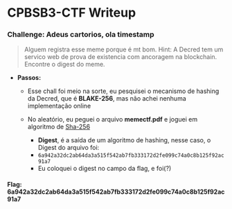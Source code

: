 # CPBSB3-CTF Writeup

### Challenge: Adeus cartorios, ola timestamp

> Alguem registra esse meme porque é mt bom.
> Hint: A Decred tem um servico web de prova de existencia com ancoragem na blockchain.
> Encontre o digest do meme.

- **Passos:**
	- Esse chall foi meio na sorte, eu pesquisei o mecanismo de hashing da Decred, que é __BLAKE-256__, mas não achei nenhuma implementação online

	- No aleatório, eu peguei o arquivo __memectf.pdf__ e joguei em algoritmo de [Sha-256](https://emn178.github.io/online-tools/sha256_checksum.html)
		- __Digest__, é a saída de um algoritmo de hashing, nesse caso, o Digest do arquivo foi:
		- ``` 6a942a32dc2ab64da3a515f542ab7fb333172d2fe099c74a0c8b125f92ac91a7 ```
		- Eu coloquei o digest no campo da flag, e foi(?)


#### Flag: **6a942a32dc2ab64da3a515f542ab7fb333172d2fe099c74a0c8b125f92ac91a7**
